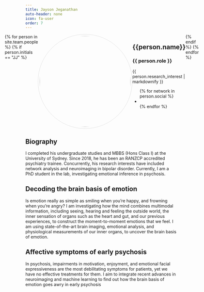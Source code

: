 ```yaml
---
title: Jayson Jeganathan
auto-header: none
icon: fa-user
order: 7
---
```


<head>
<style>
img.portrait {
  border-radius: 50%;
  width: 300px;
  border: 1px solid #ddd;
  padding: 5px;
}
.row {
  display: flex;
  justify-content: center;
}
</style>
</head>

<section>
  <div class="row">
  {% for person in site.team.people %}
	{% if person.initials == "JJ" %}
	  <div class="col">
		<img class="portrait" src="{{ person.image }}" alt="">
	  </div> 
	  <div class="col">
	      <h2> {{person.name}} </h2>
              <h3> {{ person.role }} </h3>
		 {{ person.research_interest | markdownify }}
		 <ul class="icons">
		{% for network in person.social %}
		  <li><a href="{{- network.url -}}" class="{{ network.icon }} fa-2x"></a></li>
		{% endfor %}
		</ul>
	  </div> 
	{% endif %}
  {% endfor %}
  </div>
</section>

## Biography
I completed his undergraduate studies and MBBS (Hons Class I) at the University of Sydney. Since 2018, he has been an RANZCP accredited psychiatry trainee. Concurrently, his research interests have included network analysis and neuroimaging in bipolar disorder. Currently, I am a PhD student in the lab, investigating emotional inference in psychosis.

## Decoding the brain basis of emotion
Is emotion really as simple as smiling when you’re happy, and frowning when you’re angry? I am investigating how the mind combines multimodal information, including seeing, hearing and feeling the outside world, the inner sensation of organs such as the heart and gut, and our previous experiences, to construct the moment-to-moment emotions that we feel. I am using state-of-the-art brain imaging, emotional analysis, and physiological measurements of our inner organs, to uncover the brain basis of emotion.

## Affective symptoms of early psychosis
In psychosis, impairments in motivation, enjoyment, and emotional facial expressiveness are the most debilitating symptoms for patients, yet we have no effective treatments for them. I aim to integrate recent advances in neuroimaging and machine learning to find out how the brain basis of emotion goes awry in early psychosis



